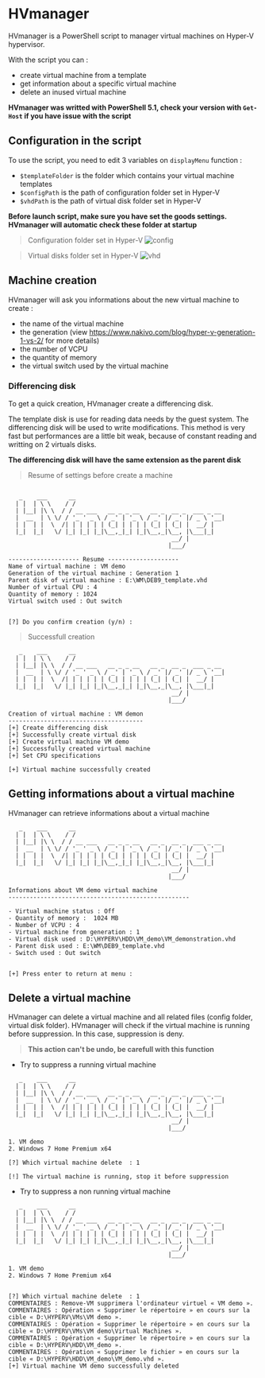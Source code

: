 # HVmanager

HVmanager is a PowerShell script to manager virtual machines on Hyper-V hypervisor. 

With the script you can : 
- create virtual machine from a template
- get information about a specific virtual machine
- delete an inused virtual machine

**HVmanager was writted with PowerShell 5.1, check your version with ```Get-Host``` if you have issue with the script**

## Configuration in the script

To use the script, you need to edit 3 variables on ```displayMenu``` function : 
- ```$templateFolder``` is the folder which contains your virtual machine templates
- ```$configPath``` is the path of configuration folder set in Hyper-V
- ```$vhdPath``` is the path of virtual disk folder set in Hyper-V

**Before launch script, make sure you have set the goods settings. HVmanager will automatic check these folder at startup**

>Configuration folder set in Hyper-V
![config](https://user-images.githubusercontent.com/52102633/60756644-2c964300-a000-11e9-9270-d116a4ef5671.png)  

>Virtual disks folder set in Hyper-V
![vhd](https://user-images.githubusercontent.com/52102633/60756645-2dc77000-a000-11e9-9f7c-5883662cd500.png)

## Machine creation

HVmanager will ask you informations about the new virtual machine to create : 
- the name of the virtual machine
- the generation (view https://www.nakivo.com/blog/hyper-v-generation-1-vs-2/ for more details)
- the number of VCPU
- the quantity of memory
- the virtual switch used by the virtual machine

### Differencing disk

To get a quick creation, HVmanager create a differencing disk. 

The template disk is use for reading data needs by the guest system. The differencing disk will be used to write modifications.
This method is very fast but performances are a little bit weak, because of constant reading and writting on 2 virtuals disks.

**The differencing disk will have the same extension as the parent disk**

> Resume of settings before create a machine
```
   
   _    ___      __                                          
  | |  | \ \    / /                                          
  | |__| |\ \  / / __ ___   __ _ _ __   __ _  __ _  ___ _ __ 
  |  __  | \ \/ / '_ ' _ \ / _' | '_ \ / _' |/ _' |/ _ \ '__|
  | |  | |  \  /| | | | | | (_| | | | | (_| | (_| |  __/ |   
  |_|  |_|   \/ |_| |_| |_|\__,_|_| |_|\__,_|\__, |\___|_|   
                                              __/ |          
                                             |___/           
 
-------------------- Resume --------------------
Name of virtual machine : VM demo
Generation of the virtual machine : Generation 1
Parent disk of virtual machine : E:\WM\DEB9_template.vhd
Number of virtual CPU : 4
Quantity of memory : 1024
Virtual switch used : Out switch


[?] Do you confirm creation (y/n) : 
```

>Successfull creation 
```
   _    ___      __                                          
  | |  | \ \    / /                                          
  | |__| |\ \  / / __ ___   __ _ _ __   __ _  __ _  ___ _ __ 
  |  __  | \ \/ / '_ ' _ \ / _' | '_ \ / _' |/ _' |/ _ \ '__|
  | |  | |  \  /| | | | | | (_| | | | | (_| | (_| |  __/ |   
  |_|  |_|   \/ |_| |_| |_|\__,_|_| |_|\__,_|\__, |\___|_|   
                                              __/ |          
                                             |___/           
 
Creation of virtual machine : VM demon
--------------------------------------
[+] Create differencing disk
[+] Successfully create virtual disk
[+] Create virtual machine VM demo
[+] Successfully created virtual machine
[+] Set CPU specifications

[+] Virtual machine successfully created
```

## Getting informations about a virtual machine

HVmanager can retrieve informations about a virtual machine 

```
   _    ___      __                                          
  | |  | \ \    / /                                          
  | |__| |\ \  / / __ ___   __ _ _ __   __ _  __ _  ___ _ __ 
  |  __  | \ \/ / '_ ' _ \ / _' | '_ \ / _' |/ _' |/ _ \ '__|
  | |  | |  \  /| | | | | | (_| | | | | (_| | (_| |  __/ |   
  |_|  |_|   \/ |_| |_| |_|\__,_|_| |_|\__,_|\__, |\___|_|   
                                              __/ |          
                                             |___/           
 
Informations about VM demo virtual machine
---------------------------------------------------

- Virtual machine status : Off
- Quantity of memory :  1024 MB
- Number of VCPU : 4
- Virtual machine from generation : 1
- Virtual disk used : D:\HYPERV\HDD\VM_demo\VM_demonstration.vhd
- Parent disk used : E:\WM\DEB9_template.vhd
- Switch used : Out switch


[+] Press enter to return at menu : 
```


## Delete a virtual machine

HVmanager can delete a virtual machine and all related files (config folder, virtual disk folder). HVmanager will check if the virtual machine is running before suppression. In this case, suppression is deny.

>**This action can't be undo, be carefull with this function**

* Try to suppress a running virtual machine

```
   _    ___      __                                          
  | |  | \ \    / /                                          
  | |__| |\ \  / / __ ___   __ _ _ __   __ _  __ _  ___ _ __ 
  |  __  | \ \/ / '_ ' _ \ / _' | '_ \ / _' |/ _' |/ _ \ '__|
  | |  | |  \  /| | | | | | (_| | | | | (_| | (_| |  __/ |   
  |_|  |_|   \/ |_| |_| |_|\__,_|_| |_|\__,_|\__, |\___|_|   
                                              __/ |          
                                             |___/           
 
1. VM demo
2. Windows 7 Home Premium x64

[?] Which virtual machine delete  : 1

[!] The virtual machine is running, stop it before suppression
```

* Try to suppress a non running virtual machine 

```
   _    ___      __                                          
  | |  | \ \    / /                                          
  | |__| |\ \  / / __ ___   __ _ _ __   __ _  __ _  ___ _ __ 
  |  __  | \ \/ / '_ ' _ \ / _' | '_ \ / _' |/ _' |/ _ \ '__|
  | |  | |  \  /| | | | | | (_| | | | | (_| | (_| |  __/ |   
  |_|  |_|   \/ |_| |_| |_|\__,_|_| |_|\__,_|\__, |\___|_|   
                                              __/ |          
                                             |___/           
 
1. VM demo
2. Windows 7 Home Premium x64


[?] Which virtual machine delete  : 1
COMMENTAIRES : Remove-VM supprimera l'ordinateur virtuel « VM demo ».
COMMENTAIRES : Opération « Supprimer le répertoire » en cours sur la cible « D:\HYPERV\VMs\VM demo ».
COMMENTAIRES : Opération « Supprimer le répertoire » en cours sur la cible « D:\HYPERV\VMs\VM demo\Virtual Machines ».
COMMENTAIRES : Opération « Supprimer le répertoire » en cours sur la cible « D:\HYPERV\HDD\VM_demo ».
COMMENTAIRES : Opération « Supprimer le fichier » en cours sur la cible « D:\HYPERV\HDD\VM_demo\VM_demo.vhd ».
[+] Virtual machine VM demo successfully deleted
```